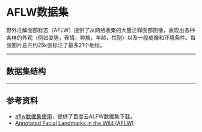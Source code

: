 # AFLW数据集

野外注解面部标志（AFLW）提供了从网络收集的大量注释面部图像，表现出各种各样的外观（例如姿势，表情，种族，年龄，性别）以及一般成像和环境条件。每张图片总共约25k张标注了最多21个地标。


---
## 数据集结构

---
## 参考资料

- [aflw数据集使用](https://blog.csdn.net/andeyeluguo/article/details/72875308)，提供了百度云ALFW数据集下载。
- [Annotated Facial Landmarks in the Wild (AFLW)](https://www.tugraz.at/institute/icg/research/team-bischof/lrs/downloads/aflw/)
